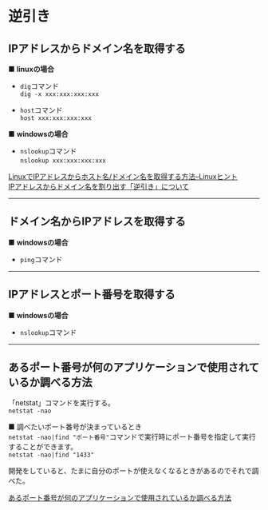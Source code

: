 # 逆引き

## IPアドレスからドメイン名を取得する

■ **linuxの場合**

- `dig`コマンド  
  `dig -x xxx:xxx:xxx:xxx`  

- `host`コマンド  
  `host xxx:xxx:xxx:xxx`  

■ **windowsの場合**

- `nslookup`コマンド  
  `nslookup xxx:xxx:xxx:xxx`  

[LinuxでIPアドレスからホスト名/ドメイン名を取得する方法–Linuxヒント](https://ciksiti.com/ja/chapters/3833-how-to-get-a-hostname-domain-name-from-an-ip-address-in-linu)  
[IPアドレスからドメイン名を割り出す「逆引き」について](https://rainbow-engine.com/domain-from-address-revdns/#:~:text=DNS%E3%82%B5%E3%83%BC%E3%83%90%E3%81%8C%E5%88%A9%E7%94%A8%E3%81%A7%E3%81%8D%E3%82%8B,%E6%96%B9%E6%B3%95%E3%81%8C%E3%81%8A%E3%82%B9%E3%82%B9%E3%83%A1%E3%81%A7%E3%81%99%E3%80%82&text=Windows%E3%81%AE%E6%A4%9C%E7%B4%A2%E7%AA%93%E3%81%8B%E3%82%89,%E3%81%A8%E3%81%97%E3%81%A6%E5%AE%9F%E8%A1%8C%E3%80%8D%E3%81%A7%E9%96%8B%E3%81%8D%E3%81%BE%E3%81%99%E3%80%82&text=%E5%AE%9F%E8%A1%8C%E7%B5%90%E6%9E%9C%E3%81%AE%E4%B8%AD%E3%81%8B%E3%82%89,%E3%81%9F%E8%A1%8C%E3%82%92%E6%8E%A2%E3%81%97%E3%81%BE%E3%81%99%E3%80%82)  

---

## ドメイン名からIPアドレスを取得する

■ **windowsの場合**

- `ping`コマンド  

---

## IPアドレスとポート番号を取得する

■ **windowsの場合**

- `nslookup`コマンド  

---

## あるポート番号が何のアプリケーションで使用されているか調べる方法

「netstat」コマンドを実行する。  
`netstat -nao`  

■ 調べたいポート番号が決まっているとき  
`netstat -nao|find "ポート番号"`コマンドで実行時にポート番号を指定して実行することができます。  
`netstat -nao|find "1433"`  

開発をしていると、たまに自分のポートが使えなくなるときがあるのでそれで調べた。  

[あるポート番号が何のアプリケーションで使用されているか調べる方法](https://www.projectgroup.info/tips/Windows/comm_0133.html)  
